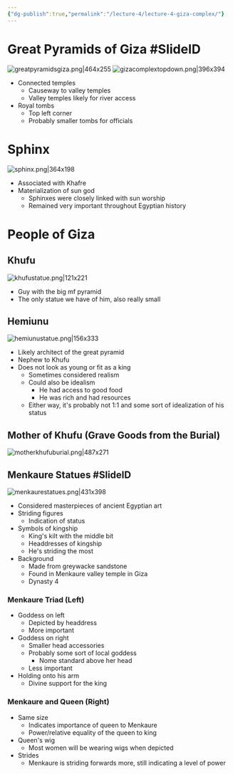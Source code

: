 ```yaml
---
{"dg-publish":true,"permalink":"/lecture-4/lecture-4-giza-complex/"}
---
```



# Great Pyramids of Giza #SlideID
![greatpyramidsgiza.png|464x255](/img/user/Images/greatpyramidsgiza.png)
![gizacomplextopdown.png|396x394](/img/user/Images/gizacomplextopdown.png)
- Connected temples
	- Causeway to valley temples
	- Valley temples likely for river access
- Royal tombs
	- Top left corner
	- Probably smaller tombs for officials

# Sphinx
![sphinx.png|364x198](/img/user/Images/sphinx.png)
- Associated with Khafre
- Materialization of sun god
	- Sphinxes were closely linked with sun worship
	- Remained very important throughout Egyptian history

# People of Giza
## Khufu
![khufustatue.png|121x221](/img/user/Images/khufustatue.png)
- Guy with the big mf pyramid
- The only statue we have of him, also really small

## Hemiunu
![hemiunustatue.png|156x333](/img/user/Images/hemiunustatue.png)
- Likely architect of the great pyramid
- Nephew to Khufu
- Does not look as young or fit as a king
	- Sometimes considered realism
	- Could also be idealism
		- He had access to good food
		- He was rich and had resources
	- Either way, it's probably not 1:1 and some sort of idealization of his status

## Mother of Khufu (Grave Goods from the Burial)
![motherkhufuburial.png|487x271](/img/user/Images/motherkhufuburial.png)

## Menkaure Statues #SlideID
![menkaurestatues.png|431x398](/img/user/Images/menkaurestatues.png)
- Considered masterpieces of ancient Egyptian art
- Striding figures
	- Indication of status
- Symbols of kingship
	- King's kilt with the middle bit
	- Headdresses of kingship
	- He's striding the most
- Background
	- Made from greywacke sandstone
	- Found in Menkaure valley temple in Giza
	- Dynasty 4
### Menkaure Triad (Left)
- Goddess on left
	- Depicted by headdress
	- More important
- Goddess on right
	- Smaller head accessories
	- Probably some sort of local goddess
		- Nome standard above her head
	- Less important
- Holding onto his arm
	- Divine support for the king
### Menkaure and Queen (Right)
- Same size
	- Indicates importance of queen to Menkaure
	- Power/relative equality of the queen to king
- Queen's wig
	- Most women will be wearing wigs when depicted
- Strides
	- Menkaure is striding forwards more, still indicating a level of power